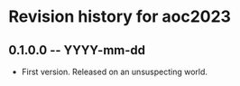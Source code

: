 # Revision history for aoc2023

## 0.1.0.0 -- YYYY-mm-dd

* First version. Released on an unsuspecting world.
